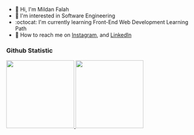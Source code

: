 - :wave: Hi, I'm Mildan Falah
- :japanese_goblin: I'm interested in Software Engineering
- :octocat: I'm currently learning Front-End Web Development Learning Path
- :japanese_ogre: How to reach me on 
<a href="https://www.instagram.com/mildan_falah/" target="_blank">Instagram</a>, and
<a href="https://www.linkedin.com/in/mildan-falah/" target="_blank">LinkedIn</a>

### Github Statistic
<p align="left">
<a href="https://github.com/mildanfalah">
  <img height="180em" src="https://github-readme-stats-eight-theta.vercel.app/api?username=mildanfalah&show_icons=true&theme=midnight-purple&include_all_commits=true&count_private=true"/>
  <img height="180em" src="https://github-readme-stats-eight-theta.vercel.app/api/top-langs/?username=mildanfalah&layout=compact&langs_count=8&theme=midnight-purple"/>
</a>
</p>

<!--
**mildanfalah/mildanfalah** is a ✨ _special_ ✨ repository because its `README.md` (this file) appears on your GitHub profile.

Here are some ideas to get you started:

- 🔭 I’m currently working on ...
- 🌱 I’m currently learning ...
- 👯 I’m looking to collaborate on ...
- 🤔 I’m looking for help with ...
- 💬 Ask me about ...
- 📫 How to reach me: ...
- 😄 Pronouns: ...
- ⚡ Fun fact: ...
-->
